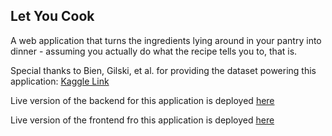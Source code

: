 ## Let You Cook

A web application that turns the ingredients lying around in your pantry into dinner - assuming you actually do what the recipe tells you to, that is.

Special thanks to Bien, Gilski, et al. for providing the dataset powering this application: [Kaggle Link](https://www.kaggle.com/datasets/paultimothymooney/recipenlg)

Live version of the backend for this application is deployed [here](https://recipe-api-slpl.onrender.com)

Live version of the frontend fro this application is deployed [here](https://letting-you-cook.vercel.app)